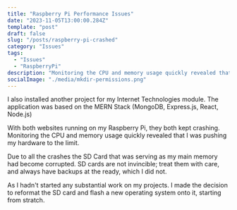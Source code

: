 ```yaml
---
title: "Raspberry Pi Performance Issues"
date: "2023-11-05T13:00:00.284Z"
template: "post"
draft: false
slug: "/posts/raspberry-pi-crashed"
category: "Issues"
tags:
  - "Issues"
  - "RaspberryPi"
description: "Monitoring the CPU and memory usage quickly revealed that I was pushing my hardware to the limit."
socialImage: "./media/mkdir-permissions.png"
---
```


I also installed another project for my Internet Technologies module.  The application was based on the MERN Stack (MongoDB, Express.js, React, Node.js)

With both websites running on my Raspberry Pi, they both kept crashing. Monitoring the CPU and memory usage quickly revealed that I was pushing my hardware to the limit.

Due to all the crashes the SD Card that was serving as my main memory had become corrupted.  SD cards are not invincible; treat them with care, and always have backups at the ready, which I did not.

As I hadn't started any substantial work on my projects. I made the decision to reformat the SD card and flash a new operating system onto it, starting from stratch.
